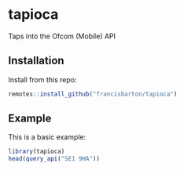 
# tapioca

<!-- badges: start -->
<!-- badges: end -->

Taps into the Ofcom (Mobile) API

## Installation

Install from this repo:

``` r
remotes::install_github("francisbarton/tapioca")
```

## Example

This is a basic example:

``` r
library(tapioca)
head(query_api("SE1 9HA"))
```

